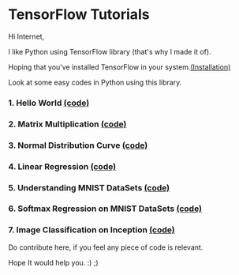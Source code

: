 # TensorFlow Tutorials
 
Hi Internet,

I like Python using TensorFlow library (that's why I made it of).

Hoping that you've installed TensorFlow in your system.<url><a href="https://www.tensorflow.org/versions/r0.8/get_started/os_setup.html">(Installation)</a></url> 

Look at some easy codes in Python using this library.

### 1. Hello World <url><a href="https://github.com/paramsingh96/TensorFlow-Tutorials/blob/master/HelloWorld.py">(code)</url></a>
### 2. Matrix Multiplication <url><a href="https://github.com/paramsingh96/TensorFlow-Tutorials/blob/master/MatrixMultiplication.py">(code)</url></a>
### 3. Normal Distribution Curve <url><a href="https://github.com/paramsingh96/TensorFlow-Tutorials/blob/master/NormalDistribution.py">(code)</url></a>
### 4. Linear Regression <url><a href="https://github.com/paramsingh96/TensorFlow-Tutorials/blob/master/LinearRegression.py">(code)</url></a>
### 5. Understanding MNIST DataSets <url><a href="https://github.com/paramsingh96/TensorFlow-Tutorials/blob/master/MNIST.py">(code)</url></a>
### 6. Softmax Regression on MNIST DataSets <url><a href="https://github.com/paramsingh96/TensorFlow-Tutorials/blob/master/SoftmaxRegressionMNIST.py">(code)</url></a>
### 7. Image Classification on Inception <url><a href="https://github.com/paramsingh96/TensorFlow-Tutorials/blob/master/ImageClassification.py">(code)</url></a>

Do contribute here, if you feel any piece of code is relevant.

Hope It would help you. :) ;)
